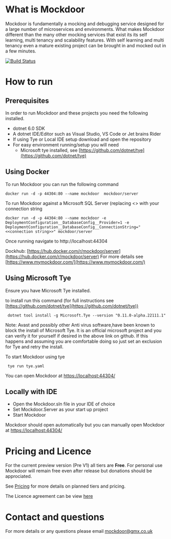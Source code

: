 ﻿What is Mockdoor
==============
Mockdoor is fundamentally a mocking and debugging service designed for a large number of microservices and environments. What makes Mockdoor different than the many other mocking services that exist its its self learning, multi tenancy and scalability features. With self learning and multi tenancy even a mature existing project can be brought in and mocked out in a few minutes.

[![Build Status](https://dev.azure.com/ace90210ace0586/Mockdoor/_apis/build/status/mymockdoor.mockdoor?branchName=main)](https://dev.azure.com/ace90210ace0586/Mockdoor/_build/latest?definitionId=9&branchName=main)

# How to run 
## Prerequisites
In order to run Mockdoor and these projects you need the following installed.

- dotnet 6.0 SDK
- A dotnet IDE/Editor such as Visual Studio, VS Code or Jet brains Rider
- If using Tye or Local IDE setup download and open the repository
- For easy environment running/setup you will need
    - Microsoft tye installed, see [https://github.com/dotnet/tye](https://github.com/dotnet/tye)
  
## Using Docker
To run Mockdoor you can run the following command

```docker run -d -p 44304:80 --name mockdoor  mockdoor/server```

To run Mockdoor against a Microsoft SQL Server (replacing <<connection string>> with your connection string

```docker run -d -p 44304:80 --name mockdoor -e DeploymentConfiguration__DatabaseConfig__Provider=1 -e DeploymentConfiguration__DatabaseConfig__ConnectionString="<<connection string>>" mockdoor/server```

Once running navigate to http://localhost:44304

Dockhub: [https://hub.docker.com/r/mockdoor/server](https://hub.docker.com/r/mockdoor/server)
For more details see [https://www.mymockdoor.com/](https://www.mymockdoor.com/)

## Using Microsoft Tye

Ensure you have Microsoft Tye installed.

to install run this command (for full instructions see [https://github.com/dotnet/tye](https://github.com/dotnet/tye))

```  dotnet tool install -g Microsoft.Tye --version "0.11.0-alpha.22111.1" ```

Note: Avast and possibly other Anti virus software,have been known to block the install of Microsoft Tye. It is an official microsoft project and you can verify it for yourself if desired in the above link on github. If this happens and assuming you are comfortable doing so just set an exclusion for Tye and retry the install.

To start Mockdoor using tye

``` tye run tye.yaml```

You can open Mockdoor at [https://localhost:44304/](https://localhost:44304/)

## Locally with IDE

- Open the Mockdoor.sln file in your IDE of choice
- Set Mockdoor.Server as your start up project 
- Start Mockdoor

Mockdoor should open automatically but you can manually open Mockdoor at [https://localhost:44304/](https://localhost:44304/)

# Pricing and Licence
For the current preview version (Pre V1) all tiers are **Free**. For personal use Mockdoor will remain free even after release but donations should be approciated.

See [Pricing](Pricing.md) for more details on planned tiers and pricing.

The Licence agreement can be view [here](LICENCE.md)

# Contact and questions
For more details or any questions please email [mockdoor@gmx.co.uk](mailto:mockdoor@gmx.co.uk)